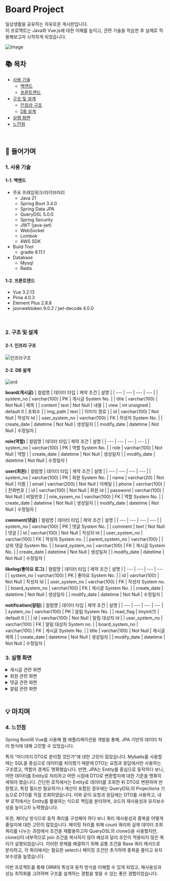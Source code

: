# Board Project
일상생활을 공유하는 자유로운 게시판입니다. <br/>
이 프로젝트는 Java와 Vue.js에 대한 이해를 높이고, 관련 기술을 학습한 후 실제로 적용해보고자 시작하게 되었습니다. 

![Image](https://github.com/user-attachments/assets/53073f40-7ec9-44a9-ac43-ca7f690ca894)


## 📚 목차
- [사용 기술](#1-사용-기술)
  - [백엔드](#1-1-백엔드)
  - [프론트엔드](#1-2-프론트엔드)
- [구조 및 설계](#2-구조-및-설계)
  - [인프라 구조](#2-1-인프라-구조)
  - [DB 설계](#2-2-DB-설계)
- [실행 화면](#3-실행-화면)
- [느낀점](#4-느낀점)
<br/>

## 📖 들어가며
### 1. 사용 기술
#### 1-1. 백엔드 
- 주요 프레임워크/라이브러리
  - Java 21
  - Spring Boot 3.4.0
  - Spring Data JPA
  - QueryDSL 5.0.0
  - Spring Security
  - JWT (java-jwt)
  - WebSocket
  - Lombok
  - AWS SDK
- Build Tool
  - gradle 8.11.1
- Database
  - Mysql
  - Redis
#### 1-2. 프론트엔드  
- Vue 3.2.13
- Pinia 4.0.3
- Element Plus 2.8.8
- jsonwebtoken 9.0.2 / jwt-decode 4.0.0  
<br/>

### 2. 구조 및 설계
#### 2-1. 인프라 구조
![인프라구조](https://github.com/user-attachments/assets/cf7ed342-2e43-45b8-8143-4c069cc88963)

#### 2-2. DB 설계 
![erd](https://github.com/user-attachments/assets/633ef676-0046-4201-bc9d-01e4eabba831)

**board(게시글)**
| 컬럼명 | 데이터 타입 | 제약 조건 | 설명 |
| --- | --- | --- | --- |
| system_no | varchar(100) | PK | 게시글 System No. |
| title | varchar(100) | Not Null | 제목 |
| content | text | Not Null | 내용 |
| view | int unsigned | default 0 | 조회수 |
| img_path | text |  | 이미지 경로 |
| id | varchar(100) | Not Null | 작성자 Id |
| user_system_no | varchar(100) | FK | 작성자 System No. |
| create_date | datetime | Not Null | 생성일자 |
| modify_date | datetime | Not Null | 수정일자 |

**role(역할)**
| 컬럼명 | 데이터 타입 | 제약 조건 | 설명 |
| --- | --- | --- | --- |
| system_no | varchar(100) | PK | 역할 System No. |
| role | varchar(100) | Not Null | 역할 |
| create_date | datetime | Not Null | 생성일자 |
| modify_date | datetime | Not Null | 수정일자 |

**user(회원)**
| 컬럼명 | 데이터 타입 | 제약 조건 | 설명 |
| --- | --- | --- | --- |
| system_no | varchar(100) | PK | 회원 System No. |
| name | varchar(20) | Not Null | 이름 |
| email | varchar(200) | Not Null | 이메일 |
| phone | varchar(100) |  | 전화번호 |
| id | varchar(100) | Not Null | 회원 Id |
| password | varchar(100) | Not Null | 비밀번호 |
| role_sysem_no | varchar(100) | FK | 역할 System No. |
| create_date | datetime | Not Null | 생성일자 |
| modify_date | datetime | Not Null | 수정일자 |

**comment(댓글)**
| 컬럼명 | 데이터 타입 | 제약 조건 | 설명 |
| --- | --- | --- | --- |
| system_no | varchar(100) | PK | 댓글 System No. |
| comment | text | Not Null | 댓글 |
| id | varchar(100) | Not Null | 작성자 Id |
| user_system_no | varchar(100) | FK | 작성자 System no. |
| parent_system_no | varchar(100) |  | 상위 댓글 System No. |
| board_system_no | varchar(100) | FK | 게시글 System No. |
| create_date | datetime | Not Null | 생성일자 |
| modify_date | datetime | Not Null | 수정일자 |

**likelog(좋아요 로그)**
| 컬럼명 | 데이터 타입 | 제약 조건 | 설명 |
| --- | --- | --- | --- |
| system_no | varchar(100) | PK | 좋아요 System No. |
| id | varchar(100) | Not Null | 작성자 Id |
| user_system_no | varchar(100) | FK | 작성자 System no. |
| board_system_no | varchar(100) | FK | 게시글 System No. |
| create_date | datetime | Not Null | 생성일자 |
| modify_date | datetime | Not Null | 수정일자 |

**notification(알림)**
| 컬럼명 | 데이터 타입 | 제약 조건 | 설명 |
| --- | --- | --- | --- |
| system_no | varchar(100) | PK | 알림 System No. |
| read_flag | tinyint(1) | default 0 |  |
| id | varchar(100) | Not Null | 알림 대상자 Id |
| user_system_no | varchar(100) | FK | 알림 대상자 System no. |
| board_system_no | varchar(100) | FK | 게시글 System No. |
| title | varchar(100) | Not Null | 게시글 제목 |
| create_date | datetime | Not Null | 생성일자 |
| modify_date | datetime | Not Null | 수정일자 |
<br/>

### 3. 실행 화면
<!-- 게시글 토글 -->
<details>
<summary>게시글 관련 화면</summary>
  
**1. 게시글 목록**
   - 제목, 내용, 작성자는 돋보기🔍 아이콘을 이용하여 검색할 수 있다.
   - 한 페이지 당 10개씩 조회된다.<br/>

  *1-1. 전체 게시글 목록*
  ![전체 게시글 목록](https://github.com/user-attachments/assets/53073f40-7ec9-44a9-ac43-ca7f690ca894)
  - 최신 생성 순서대로 전체 게시글 목록을 조회한다. <br>
  
  *1-2. 조회수 Top 게시글 목록*
  ![좋아요Top게시글목록](https://github.com/user-attachments/assets/b4cbb4d4-2ab1-4c34-819d-062849028068)
  - 상단 [조회수 TOP] 메뉴 클릭
  - 조회수가 높은 순서대로 게시글 목록을 조회한다.

  *1-3. 좋아요 Top 게시글 목록*
  ![조회수Top게시글목록](https://github.com/user-attachments/assets/effba0b1-a093-49be-8a3c-e9d488ea2ad0)
  - 상단 [좋아요 TOP] 메뉴 클릭
  - 좋아요 수가 높은 순서대로 게시글 목록을 조회한다.

  *1-4. 내 게시글 목록*
  ![profile](https://github.com/user-attachments/assets/c57f9285-ec72-4c8c-a534-9ee4c89aaf67)
  ![내게시글목록](https://github.com/user-attachments/assets/89228019-831b-470e-83eb-3f2f9baa0862)
  - 상단 [ID] 메뉴 클릭 → [내 게시글 관리] 클릭
  - 계정 사용자가 작성한 게시글 목록이 조회된다.

  *1-5. 내 좋아요 게시글 목록*
  ![profile](https://github.com/user-attachments/assets/c57f9285-ec72-4c8c-a534-9ee4c89aaf67)
  ![내좋아요게시글목록](https://github.com/user-attachments/assets/630d26d4-2b19-48bf-ac0b-52afa8b88fe3)
  - 상단 [ID] 메뉴 클릭 → [내 좋아요 관리] 클릭
  - 계정 사용자가 좋아요를 누른 게시글 목록이 조회된다.

**2. 게시글 생성**
<p align="left">
  <img src="https://github.com/user-attachments/assets/d83a6500-73c8-4273-a8ce-67efe1f91a0f" width="750" alt="게시글생성">
</p>

- 이미지는 AWS S3에 저장된다.

**3. 게시글 상세보기**
<p align="left">
  <img src="https://github.com/user-attachments/assets/38c49ee3-abc4-480c-af10-d668547d31ae" width="750" alt="게시글상세보기">
</p>

- 게시글에 좋아요 버튼을 누를 수 있다.
- 게시글 작성자인 경우, 수정 버튼을 통해 게시글을 수정할 수 있다. (작성자가 아닌 경우, ‘작성자와 일치하지 않습니다.’ 창이 뜬다.)

**4. 게시글 수정**
<p align="left">
  <img src="https://github.com/user-attachments/assets/c01655d2-c658-43fa-b8ec-9cc2b9ef7b8f" width="750" alt="게시글수정">
</p>

**5. 게시글 삭제**
<p align="left">
  <img src="https://github.com/user-attachments/assets/50e37fcc-8c23-47da-a838-fc05658e5302" width="750" alt="게시글삭제">
</p>

- [내 게시글 목록]에서 CheckBox를 이용해 게시글을 다중 삭제할 수 있다.

**6. 좋아요 취소**
<p align="left">
  <img src="https://github.com/user-attachments/assets/63a25bee-d8b3-4ddb-b954-1f517ee80267" width="750" alt="좋아요취소">
</p>

- [내 좋아요 목록]에서 CheckBox를 이용해 좋아요를 다중 취소할 수 있다. 
</details>

<!-- 회원 토글 -->
<details>
<summary>회원 관련 화면</summary>
  
  **1. 회원가입**
  <p align="left">
  <img src="https://github.com/user-attachments/assets/ccfc9130-7ca0-42ca-bba6-22cdc8ad27c5" width="400" alt="회원가입">
  </p>
  
  - 이메일은 중복될 수 없다.
  
  **2. 로그인**
  <p align="left">
  <img src="https://github.com/user-attachments/assets/f1a3a629-0a2a-44f0-b345-5811cdd28a9e" width="400" alt="로그인">
  </p>
  
  - JWT와 Spring Security를 사용하여 로그인을 검증한다.

  **3. 아이디/비밀번호 찾기**
  <p align="left">
  <img src="https://github.com/user-attachments/assets/b1394d26-1144-451f-abe4-5773b95f94f0" width="400" alt="비밀번호찾기"><br/>
  <img src="https://github.com/user-attachments/assets/79861a59-cac9-4b6d-835e-30ce8a0eb819" width="400" alt="아이디찾기">
  </p>

   **4. 회원 정보 상세보기/수정**
  <p align="left">
  <img src="https://github.com/user-attachments/assets/bcc7dbd6-3bac-4b9a-9001-ba2c302d7460" width="400" alt="회원정보상세보기">
  </p>

   **5. 비밀번호 변경**
  <p align="left">
  <img src="https://github.com/user-attachments/assets/1e7d20ea-8b16-42a6-9de6-19ccfec69690" width="400" alt="비밀번호변경">
  </p>
</details>

<!-- 댓글 토글 -->
<details>
<summary>댓글 관련 화면</summary>
  
  **1. 댓글 조회/생성**
  <p align="left">
  <img src="https://github.com/user-attachments/assets/60f237ea-cd55-48e8-a093-5befb0e2179e" width="700" alt="댓글조회및생성">
  </p>

  - [게시글 상세보기] 하단에서 댓글을 등록할 수 있다.
  - 댓글에 대한 답글을 등록할 수 있다.이메일은 중복될 수 없다. 
</details>

<!-- 알림 토글 -->
<details>
<summary>알림 관련 화면</summary>
  
  **1. 알림 목록**
  ![알림 목록](https://github.com/user-attachments/assets/8a250a1c-dd98-489a-aaa9-e8c93126e5cf)

  - 다른 사용자가 게시글에 댓글을 남기면, 게시글 작성자에게 알림이 전송된다.
  - 알림을 클릭하면 해당 [게시글 상세보기]로 이동한다.
</details>
<br/>

## 💡 마치며
### 4. 느낀점
Spring Boot와 Vue를 사용해 웹 애플리케이션을 개발을 통해, JPA 기반의 데이터 처리 방식에 대해 고민할 수 있었습니다.

특히 “어디까지 DTO로 분리할 것인가”에 대한 고민이 많았습니다. Mybatis를 사용할 때는 SQL을 중심으로 데이터를 처리했기 때문에 DTO는 요청과 응답에서만 사용하는 구조였고, 역할의 경계도 명확했습니다. 반면, JPA는 Entity를 중심으로 동작하다 보니, 어떤 데이터를 Entity로 처리하고 어떤 시점에 DTO로 변환할지에 대한 기준을 명확히 세워야 했습니다. 간단한 로직에서는 Entity로 데이터를 조회한 뒤 DTO로 변환하여 반환했고, 특정 필드만 필요하거나 계산이 포함된 경우에는 QueryDSL의 Projections 기능으로 DTO를 직접 조회하였습니다. 이와 같이 요청과 응답에는 DTO를 사용하고, 내부 로직에서는 Entity를 활용하는 식으로 책임을 분리하며, 코드의 재사용성과 유지보수성을 높이고자 노력했습니다.

또한, 체이닝 방식으로 동적 쿼리를 구성해야 하다 보니 쿼리 재사용성과 중복을 어떻게 줄일지에 대한 고민이 많았습니다. 페이징 처리를 위해 count 쿼리와 실제 데이터 조회 쿼리를 나누는 과정에서 조건을 재활용하고자 QueryDSL의 clone()을 사용했지만, clone()이 내부적으로 join 조건을 복사하지 않아 예상과 달리 조인이 적용되지 않은 쿼리가 실행되었습니다. 이러한 문제를 해결하기 위해 공통 조건을 Base 쿼리 메서드로  분리하고, 각 쿼리에서는 필요한 select나 페이징 조건만 추가하여 중복을 줄이고 유지보수성을 높였습니다.

이번 프로젝트를 통해 ORM의 특성과 동작 방식을 이해할 수 있게 되었고, 재사용성과 성능 최적화를 고려하며 구조를 설계하는 경험을 쌓을 수 있는 좋은 경험이었습니다.
